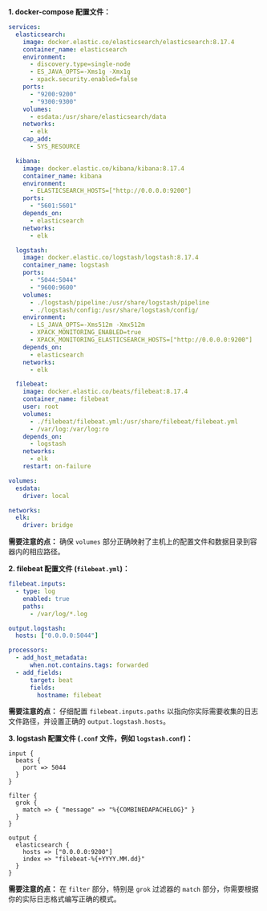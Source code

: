 **1. docker-compose 配置文件：**

```yaml
services:
  elasticsearch:
    image: docker.elastic.co/elasticsearch/elasticsearch:8.17.4
    container_name: elasticsearch
    environment:
      - discovery.type=single-node
      - ES_JAVA_OPTS=-Xms1g -Xmx1g
      - xpack.security.enabled=false
    ports:
      - "9200:9200"
      - "9300:9300"
    volumes:
      - esdata:/usr/share/elasticsearch/data
    networks:
      - elk
    cap_add:
      - SYS_RESOURCE

  kibana:
    image: docker.elastic.co/kibana/kibana:8.17.4
    container_name: kibana
    environment:
      - ELASTICSEARCH_HOSTS=["http://0.0.0.0:9200"]
    ports:
      - "5601:5601"
    depends_on:
      - elasticsearch
    networks:
      - elk

  logstash:
    image: docker.elastic.co/logstash/logstash:8.17.4
    container_name: logstash
    ports:
      - "5044:5044"
      - "9600:9600"
    volumes:
      - ./logstash/pipeline:/usr/share/logstash/pipeline
      - ./logstash/config:/usr/share/logstash/config/
    environment:
      - LS_JAVA_OPTS=-Xms512m -Xmx512m
      - XPACK_MONITORING_ENABLED=true
      - XPACK_MONITORING_ELASTICSEARCH_HOSTS=["http://0.0.0.0:9200"]
    depends_on:
      - elasticsearch
    networks:
      - elk

  filebeat:
    image: docker.elastic.co/beats/filebeat:8.17.4
    container_name: filebeat
    user: root
    volumes:
      - ./filebeat/filebeat.yml:/usr/share/filebeat/filebeat.yml
      - /var/log:/var/log:ro
    depends_on:
      - logstash
    networks:
      - elk
    restart: on-failure

volumes:
  esdata:
    driver: local

networks:
  elk:
    driver: bridge
```

**需要注意的点：** 确保 `volumes` 部分正确映射了主机上的配置文件和数据目录到容器内的相应路径。

**2. filebeat 配置文件 (`filebeat.yml`)：**

```yaml
filebeat.inputs:
  - type: log
    enabled: true
    paths:
      - /var/log/*.log

output.logstash:
  hosts: ["0.0.0.0:5044"]

processors:
  - add_host_metadata:
      when.not.contains.tags: forwarded
  - add_fields:
      target: beat
      fields:
        hostname: filebeat
```

**需要注意的点：** 仔细配置 `filebeat.inputs.paths` 以指向你实际需要收集的日志文件路径，并设置正确的 `output.logstash.hosts`。

**3. logstash 配置文件 (`.conf` 文件，例如 `logstash.conf`)：**

```
input {
  beats {
    port => 5044
  }
}

filter {
  grok {
    match => { "message" => "%{COMBINEDAPACHELOG}" }
  }
}

output {
  elasticsearch {
    hosts => ["0.0.0.0:9200"]
    index => "filebeat-%{+YYYY.MM.dd}"
  }
}
```

**需要注意的点：** 在 `filter` 部分，特别是 `grok` 过滤器的 `match` 部分，你需要根据你的实际日志格式编写正确的模式。